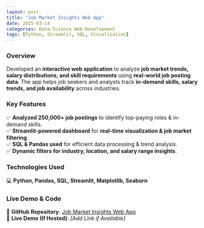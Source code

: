 ```yaml
---
layout: post
title: "Job Market Insights Web App"
date: 2025-03-14
categories: Data-Science Web-Development
tags: [Python, Streamlit, SQL, Visualization]
---
```


### **Overview**  
Developed an **interactive web application** to analyze **job market trends, salary distributions, and skill requirements** using **real-world job posting data**. The app helps job seekers and analysts track **in-demand skills, salary trends, and job availability** across industries.  

### **Key Features**  
✅ **Analyzed 250,000+ job postings** to identify top-paying roles & in-demand skills.  
✅ **Streamlit-powered dashboard** for **real-time visualization & job market filtering**.  
✅ **SQL & Pandas used** for efficient data processing & trend analysis.  
✅ **Dynamic filters for industry, location, and salary range insights**.  

### **Technologies Used**  
💻 **Python, Pandas, SQL, Streamlit, Matplotlib, Seaborn**  

### **Live Demo & Code**  
🔗 **GitHub Repository**: [Job Market Insights Web App](https://github.com/anshukale/Job-Insights-Web-App)  
🔗 **Live Demo (If Hosted)**: *[Add Link if Available]*  
